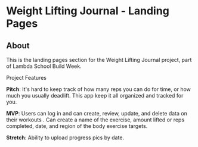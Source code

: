 # Weight Lifting Journal - Landing Pages

## About

This is the landing pages section for the Weight Lifting Journal project, part of Lambda School Build Week.

Project Features

**Pitch**: It's hard to keep track of how many reps you can do for time, or how much you usually deadlift. This app keep it all organized and tracked for you.

**MVP**: Users can log in and can create, review, update, and delete data on their workouts . Can create a name of the exercise, amount lifted or reps completed, date, and region of the body exercise targets.

**Stretch**: Ability to upload progress pics by date.
